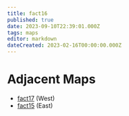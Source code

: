 ```yaml
---
title: fact16
published: true
date: 2023-09-10T22:39:01.000Z
tags: maps
editor: markdown
dateCreated: 2023-02-16T00:00:00.000Z
---
```



# Adjacent Maps
 * [fact17](/maps/fact17) (West)
 * [fact15](/maps/fact15) (East)
